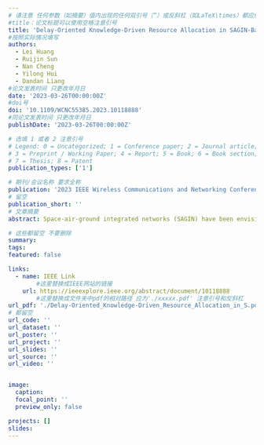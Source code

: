 ```yaml
---
# 请注意 任何参数（如摘要）值内出现的任何双引号（“）或反斜杠（如LaTeX\times）都应使用反斜杠（\）进行转义。例如，符号“和LaTeX text\times分别变为\”和\\times。有关详细信息，请参阅YAML或TOML文档。
#title：论文标题可以使用空格注意引号
title: 'Delay-Oriented Knowledge-Driven Resource Allocation in SAGIN-Based Vehicular Networks'
#按照实际情况填写
authors:
  - Lei Huang
  - Ruijin Sun
  - Nan Cheng
  - Yilong Hui
  - Dandan Liang
#论文发表时间 只更改年月日
date: '2023-03-26T00:00:00Z'
#doi号
doi: '10.1109/WCNC55385.2023.10118888'
#同论文发表时间 只更改年月日
publishDate: '2023-03-26T00:00:00Z'

# 选填 1 或者 2 注意引号
# Legend: 0 = Uncategorized; 1 = Conference paper; 2 = Journal article;
# 3 = Preprint / Working Paper; 4 = Report; 5 = Book; 6 = Book section;
# 7 = Thesis; 8 = Patent
publication_types: ['1']

# 期刊/会议名称 要求全称
publication: '2023 IEEE Wireless Communications and Networking Conference (WCNC)'
# 留空
publication_short: ''
# 文章摘要
abstract: Space-air-ground integrated networks (SAGIN) have been envisioned as the promising and key network architecture for the 6G vehicular networks to provide seamless coverage for the connected vehicles. To access the most appropriate network quickly, this paper proposed a knowledge-driven network access approach, where the communication knowledge is explicitly integrated into neural networks, to deal with multiple tasks in SAGIN-based vehicular networks. Specifically, the formulated long-term network access problem is handled by asynchronous advantage actor-critic algorithm (A3C) in reinforcement learning. During this process, the space-time correlation knowledge is introduced to effectively reduce the action space in channel selection and the reward shaping exploiting the problem-specific communication and mathematical knowledge is adopted to solve the sparse reward problem in reinforcement learning. In addition, by modifying the sub-net learning rate of the A3C algorithm with experimental experience, this paper speeds up the network convergence speed by 1.5%. Numerical results also show that integrating knowledge into traditional deep reinforcement learning algorithm can improve the reward by 4%.

# 这些都留空 不要删除
summary:  
tags:
featured: false

links:
  - name: IEEE Link
        #这里替换成IEEE网站的链接
    url: https://ieeexplore.ieee.org/abstract/document/10118888
        #这里替换成文件夹中pdf的相对路径 应为'./xxxxx.pdf' 注意引号和反斜杠
url_pdf: './Delay-Oriented_Knowledge-Driven_Resource_Allocation_in_S.pdf'
# 都留空
url_code: ''
url_dataset: ''
url_poster: ''
url_project: ''
url_slides: ''
url_source: ''
url_video: ''


image:
  caption: 
  focal_point: ''
  preview_only: false

projects: []
slides:
---
```

